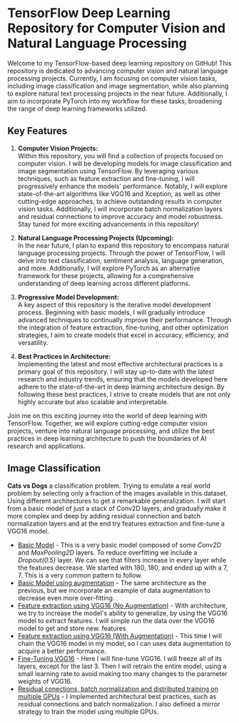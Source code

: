 ﻿# TensorFlow Deep Learning Repository for Computer Vision and Natural Language Processing

Welcome to my TensorFlow-based deep learning repository on GitHub! This repository is dedicated to advancing computer vision and natural language processing projects. Currently, I am focusing on computer vision tasks, including image classification and image segmentation, while also planning to explore natural text processing projects in the near future. Additionally, I aim to incorporate PyTorch into my workflow for these tasks, broadening the range of deep learning frameworks utilized.

## Key Features

1. **Computer Vision Projects:**  
   Within this repository, you will find a collection of projects focused on computer vision. I will be developing models for image classification and image segmentation using TensorFlow. By leveraging various techniques, such as feature extraction and fine-tuning, I will progressively enhance the models' performance. Notably, I will explore state-of-the-art algorithms like VGG16 and Xception, as well as other cutting-edge approaches, to achieve outstanding results in computer vision tasks. Additionally, I will incorporate batch normalization layers and residual connections to improve accuracy and model robustness. Stay tuned for more exciting advancements in this repository!

2. **Natural Language Processing Projects (Upcoming):**  
   In the near future, I plan to expand this repository to encompass natural language processing projects. Through the power of TensorFlow, I will delve into text classification, sentiment analysis, language generation, and more. Additionally, I will explore PyTorch as an alternative framework for these projects, allowing for a comprehensive understanding of deep learning across different platforms.

3. **Progressive Model Development:**  
   A key aspect of this repository is the iterative model development process. Beginning with basic models, I will gradually introduce advanced techniques to continually improve their performance. Through the integration of feature extraction, fine-tuning, and other optimization strategies, I aim to create models that excel in accuracy, efficiency, and versatility.

4. **Best Practices in Architecture:**  
   Implementing the latest and most effective architectural practices is a primary goal of this repository. I will stay up-to-date with the latest research and industry trends, ensuring that the models developed here adhere to the state-of-the-art in deep learning architecture design. By following these best practices, I strive to create models that are not only highly accurate but also scalable and interpretable.

Join me on this exciting journey into the world of deep learning with TensorFlow. Together, we will explore cutting-edge computer vision projects, venture into natural language processing, and utilize the best practices in deep learning architecture to push the boundaries of AI research and applications.


## Image Classification

 **Cats vs Dogs** a classification problem.
Trying to emulate a real world problem by selecting only a fraction of the images available in this dataset. Using different architectures to get a remarkable generalization. I will start from a basic model of just a stack of Conv2D layers, and gradually make it more complex and deep by adding residual connection and batch normalization layers and at the end try features extraction and  fine-tune a VGG16 model.

 - [Basic Model](https://nbviewer.jupyter.org/github/antirrabia/Deep-Learning/blob/main/notebooks/CatsVsDogs_Basic.ipynb) - This is a very basic model composed of some *Conv2D* and *MaxPooling2D* layers. To reduce overfitting we include a *Dropout(0.5)* layer. We can see that filters increase in every layer while the features decrease. We started with 180, 180, and ended up with a 7, 7. This is a very common pattern to follow.
 - [Basic Model using augmentation](https://nbviewer.jupyter.org/github/antirrabia/Deep-Learning/blob/main/notebooks/CatsVsDogs_UsingAugmentation.ipynb) - The same architecture as the previous, but we incorporate an example of data augmentation to decrease even more over-fitting. 
 - [Feature extraction using VGG16 (No Augmentation)](https://github.com/antirrabia/Deep-Learning/blob/main/notebooks/CatsVsDogs_PreTrainedModel%28fast%29.ipynb) - With architecture, we try to increase the model's ability to generalize, by using the VGG16 model to extract features. I will simple run the data over the VGG16 model to get and store new. features 
 - [Feature extraction using VGG16 (With Augmentation)](https://github.com/antirrabia/Deep-Learning/blob/main/notebooks/CatsVsDogs_PreTrainedModel(UsingAugmentation).ipynb) - This time I will chain the VGG16 model in my model, so I can uses data augmentation to acquire a better performance.
 - [Fine-Tuning VGG16](https://github.com/antirrabia/Deep-Learning/blob/main/notebooks/CatsVsDogs(Fine-tuning-VGG16).ipynb) - Here I will fine-tune VGG16. I will freeze all of its layers, except for the last 3. Then I will retrain the entire model, using a small learning rate to avoid making too many changes to the parameter weights of VGG16.
- [Residual conections, batch normalization and distributed training on multiple GPUs](https://github.com/antirrabia/Deep-Learning/blob/main/notebooks/CatsVsDogs(DistributedTraining_ResidualConnections_BatchNormalization).ipynb) - I implemented architectural best practices, such as residual connections and batch normalization. I also defined a mirror strategy to train the model using multiple GPUs.